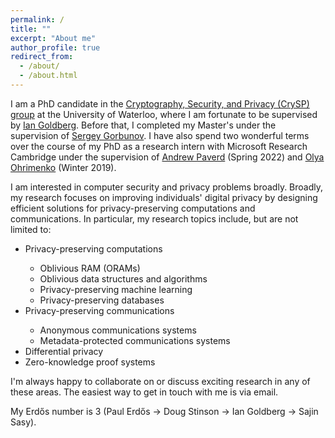 ```yaml
---
permalink: /
title: ""
excerpt: "About me"
author_profile: true
redirect_from: 
  - /about/
  - /about.html
---
```


I am a PhD candidate in the [Cryptography, Security, and Privacy (CrySP) group](https://crysp.uwaterloo.ca/)  at the University of Waterloo, where I am fortunate to be supervised by [Ian Goldberg](https://cs.uwaterloo.ca/~iang/).
Before that, I completed my Master's under the supervision of [Sergey Gorbunov](https://sergeyg.tech/).
I have also spend two wonderful terms over the course of my PhD as a research intern with Microsoft Research Cambridge under the supervision of [Andrew Paverd](https://ajpaverd.org/) (Spring 2022) and [Olya Ohrimenko](https://oohrimenko.github.io/) (Winter 2019).


I am interested in computer security and privacy problems broadly.
Broadly, my research focuses on improving individuals' digital privacy by designing efficient solutions for privacy-preserving computations and communications.
In particular, my research topics include, but are not limited to:

<ul>
<li> Privacy-preserving computations </li>
    <ul>
    <li> Oblivious RAM (ORAMs) </li>
    <li> Oblivious data structures and algorithms</li>
    <li> Privacy-preserving machine learning</li>
    <li> Privacy-preserving databases </li>
    </ul>

<li> Privacy-preserving communications </li>
    <ul>
    <li> Anonymous communications systems </li>
    <li> Metadata-protected communications systems </li>
    </ul>

<li> Differential privacy </li>

<li> Zero-knowledge proof systems</li>

</ul>

I'm always happy to collaborate on or discuss exciting research in any of these areas. The easiest way to get in touch with me is via email.

My Erdős number is 3 (Paul Erdős -> Doug Stinson -> Ian Goldberg -> Sajin Sasy).
